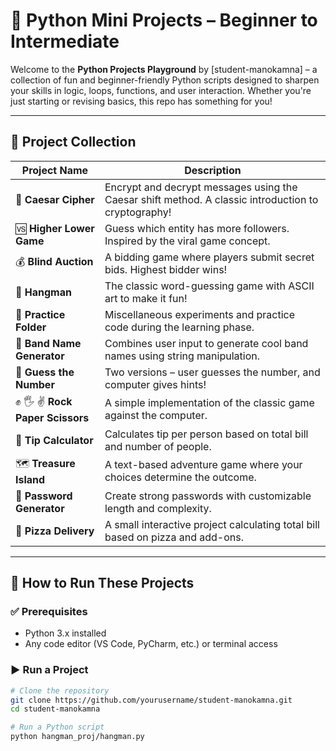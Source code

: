 # 🐍 Python Mini Projects – Beginner to Intermediate

Welcome to the **Python Projects Playground** by [student-manokamna] – a collection of fun and beginner-friendly Python scripts designed to sharpen your skills in logic, loops, functions, and user interaction. Whether you're just starting or revising basics, this repo has something for you!

---

## 📂 Project Collection

| Project Name | Description |
|--------------|-------------|
| 🧠 **Caesar Cipher** | Encrypt and decrypt messages using the Caesar shift method. A classic introduction to cryptography! |
| 🆚 **Higher Lower Game** | Guess which entity has more followers. Inspired by the viral game concept. |
| 💰 **Blind Auction** | A bidding game where players submit secret bids. Highest bidder wins! |
| 🙈 **Hangman** | The classic word-guessing game with ASCII art to make it fun! |
| 🧪 **Practice Folder** | Miscellaneous experiments and practice code during the learning phase. |
| 🎵 **Band Name Generator** | Combines user input to generate cool band names using string manipulation. |
| 🔢 **Guess the Number** | Two versions – user guesses the number, and computer gives hints! |
| ✊ 🖐 ✌ **Rock Paper Scissors** | A simple implementation of the classic game against the computer. |
| 🧾 **Tip Calculator** | Calculates tip per person based on total bill and number of people. |
| 🗺️ **Treasure Island** | A text-based adventure game where your choices determine the outcome. |
| 🔐 **Password Generator** | Create strong passwords with customizable length and complexity. |
| 🍕 **Pizza Delivery** | A small interactive project calculating total bill based on pizza and add-ons. |

---

## 🔧 How to Run These Projects

### ✅ Prerequisites

- Python 3.x installed
- Any code editor (VS Code, PyCharm, etc.) or terminal access

### ▶️ Run a Project

```bash
# Clone the repository
git clone https://github.com/yourusername/student-manokamna.git
cd student-manokamna

# Run a Python script
python hangman_proj/hangman.py
